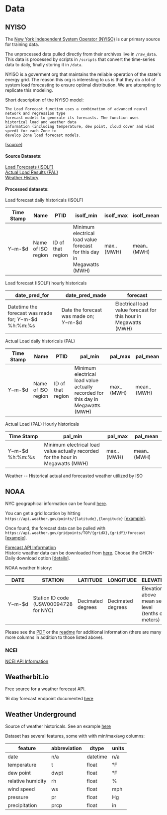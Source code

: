# Data


## NYISO

The [New York Independent System Operator (NYISO)][1] is our primary source for training data. 

The unprocessed data pulled directly from their archives live in `/raw_data`. This data is processed by scripts in `/scripts` that 
convert the time-series data to daily, finally storing it in `/data`.

NYISO is a goverment org that maintains the reliable operation of the state's energy grid.
The reason this org is interesting to us is that they do a lot of system load forecasting to ensure optimal distribution. We are attempting to replicate this modeling.

Short description of the NYISO model:  
```
The Load Forecast function uses a combination of advanced neural network and regression type 
forecast models to generate its forecasts. The function uses historical load and weather data 
information (including temperature, dew point, cloud cover and wind speed) for each Zone to 
develop Zone load forecast models.
``` 
[[source][16]]

#### Source Datasets:
[Load Forecasts (ISOLF)][2]  
[Actual Load Results (PAL)][3]  
[Weather History][4]  


#### Processed datasets:
Load forecast daily historicals (ISOLF)

| Time Stamp | Name               | PTID              | isolf_min                                                               | isolf_max         | isolf_mean         | 
|------------|--------------------|-------------------|-------------------------------------------------------------------------|-------------|--------------|
| $Y-$m-$d   | Name of ISO region | ID of that region | Minimum electrical load value forecast for this day in Megawatts (MWH) | max.. (MWH) | mean.. (MWH) |

Load forecast (ISOLF) hourly historicals

 | date_pred_for  | date_pred_made       | forecast         | 
|------------|-------------|--------------|
| Datetime the forecast was made for; $Y-$m-$d %h:%m:%s  |   Date the forecast was made on; $Y-$m-$d  |  Electrical load value forecast for this hour in Megawatts (MWH) |


Actual Load daily historicals (PAL)

| Time Stamp | Name               | PTID              | pal_min                                                                       | pal_max         | pal_mean         | 
|------------|--------------------|-------------------|---------------------------------------------------------------------------------|-------------|--------------|
| $Y-$m-$d   | Name of ISO region | ID of that region | Minimum electrical load value actually recorded for this day in Megawatts (MWH) | max.. (MWH) | mean.. (MWH) |

Actual Load (PAL) Hourly historicals

| Time Stamp |  pal_min                                                                        | pal_max     | pal_mean     | 
|------------|---------------------------------------------------------------------------------|-------------|--------------|
| $Y-$m-$d %h:%m:%s   | Minimum electrical load value actually recorded for the hour in Megawatts (MWH) | max.. (MWH) | mean.. (MWH) |




Weather -- Historical actual and forecasted weather utilized by ISO




## NOAA  
  
NYC geographical information can be found [here][5].  
  
You can get a grid location by hitting `https://api.weather.gov/points/{latitude},{longitude}` [[example][6]].  
  
Once found, the forecast data can be pulled with `https://api.weather.gov/gridpoints/TOP/{gridX},{gridY}/forecast` [[example][7]].  
  
[Forecast API Information][8]  
Historic weather data can be downloaded from [here][10]. Choose the GHCN-Daily download option [[details][11]].  

NOAA weather history: 

| DATE     | STATION                                   | LATITUDE          | LONGITUDE         | ELEVATION                                         | PRCP                   | TMAX                     | TMIN                    |TAVG                      |
|----------|-------------------------------------------|-------------------|-------------------|---------------------------------------------------|------------------------|--------------------------|-------------------------|--------------------------|
| $Y-$m-$d | Station ID code (USW00094728 for NYC)     | Decimated degrees | Decimated degrees | Elevation above mean sea level (tenths of meters) | Precipitation (inches) | Highest hourly temp (°F) | Lowest hourly temp (°F) | Average hourly temp (°F) | 
  
Please see the [PDF][13] or the [readme][12] for additional information (there are many more columns in addition to those listed above).
  
### NCEI  
  
[NCEI API Information][9]  

## Weatherbit.io
Free source for a weather forecast API.

16 day forecast endpoint documented [here][14]


## Weather Underground
Source of weather historicals. See an example [here][15]

Dataset has several features, some with with min/max/avg columns: 

| feature           | abbreviation | dtype    | units |
|-------------------|--------------|----------|-------|
| date              | n/a          | datetime | n/a   |
| temperature       | t            | float    | °F    |
| dew point         | dwpt         | float    | °F    |
| relative humidity | rh           | float    | %     |
| wind speed        | ws           | float    | mph   |
| pressure          | pr           | float    | Hg    |
| precipitation     | prcp         | float    | in    |

  
[1]: https://www.nyiso.com/power-grid-data  
[2]: http://mis.nyiso.com/public/P-7list.htm  
[3]: http://mis.nyiso.com/public/P-58Blist.htm
[4]: http://mis.nyiso.com/public/P-7Alist.htm  
[5]: https://tools.wmflabs.org/geohack/geohack.php?pagename=New_York_City&params=40.661_N_73.944_W_region:US-NY_type:city(8175133)  
[6]: https://api.weather.gov/points/40.661,-73.944  
[7]: https://api.weather.gov/gridpoints/TOP/35,32/forecast  
[8]: https://www.weather.gov/documentation/services-web-api  
[9]: https://www.ncei.noaa.gov/support/access-data-service-api-user-documentation  
[10]: https://www.ncdc.noaa.gov/cdo-web/search
[11]: https://www.ncei.noaa.gov/metadata/geoportal/rest/metadata/item/gov.noaa.ncdc:C00861/html
[12]: https://www1.ncdc.noaa.gov/pub/data/ghcn/daily/readme.txt
[13]: https://www1.ncdc.noaa.gov/pub/data/cdo/documentation/GHCND_documentation.pdf
[14]: https://www.weatherbit.io/api/weather-forecast-16-day
[15]: https://www.wunderground.com/history/monthly/KLGA/date/2005-5
[16]: https://www.nyiso.com/documents/20142/2923301/dayahd-schd-mnl.pdf/0024bc71-4dd9-fa80-a816-f9f3e26ea53a#%5B%7B%22num%22%3A176%2C%22gen%22%3A0%7D%2C%7B%22name%22%3A%22XYZ%22%7D%2C51%2C704%2C0%5D